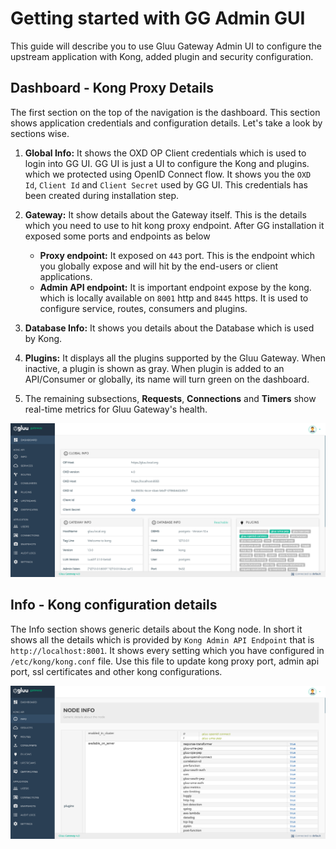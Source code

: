 # Getting started with GG Admin GUI

This guide will describe you to use Gluu Gateway Admin UI to configure the upstream application with Kong, added plugin and security configuration.

## Dashboard - Kong Proxy Details

The first section on the top of the navigation is the dashboard. This section shows application credentials and configuration details. Let's take a look by sections wise.

1. **Global Info:** It shows the OXD OP Client credentials which is used to login into GG UI. GG UI is just a UI to configure the Kong and plugins. which we protected using OpenID Connect flow. It shows you the `OXD Id`, `Client Id` and `Client Secret` used by GG UI. This credentials has been created during installation step.

2. **Gateway:** It show details about the Gateway itself. This is the details which you need to use to hit kong proxy endpoint. After GG installation it exposed some ports and endpoints as below
     - **Proxy endpoint:** It exposed on `443` port. This is the endpoint which you globally expose and will hit by the end-users or client applications. 
     - **Admin API endpoint:** It is important endpoint expose by the kong. which is locally available on `8001` http and `8445` https. It is used to configure service, routes, consumers and plugins.  

3. **Database Info:** It shows you details about the Database which is used by Kong.

4. **Plugins:** It displays all the plugins supported by the Gluu Gateway. When inactive, a plugin is shown as gray. When plugin is added to an API/Consumer or globally, its name will turn green on the dashboard.

5. The remaining subsections, **Requests**, **Connections** and **Timers** show real-time metrics for Gluu Gateway's health.  

[![dashboard](../img/1_dashboard.png)](../img/1_dashboard.png)

## Info - Kong configuration details

The Info section shows generic details about the Kong node. In short it shows all the details which is provided by `Kong Admin API Endpoint` that is `http://localhost:8001`. It shows every setting which you have configured in `/etc/kong/kong.conf` file. Use this file to update kong proxy port, admin api port, ssl certificates and other kong configurations. 

[![info](../img/2_info.png)](../img/2_info.png)

